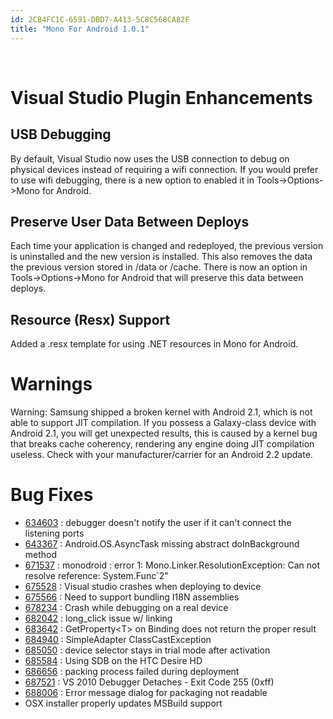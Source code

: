 ```yaml
---
id: 2CB4FC1C-6591-DBD7-A413-5C8C568CA82F
title: "Mono For Android 1.0.1"
---
```


&nbsp;

 <a name="Visual_Studio_Plugin_Enhancements" class="injected"></a>


# Visual Studio Plugin Enhancements

 <a name="USB_Debugging" class="injected"></a>


## USB Debugging

By default, Visual Studio now uses the USB connection to debug on physical
devices instead of requiring a wifi connection. If you would prefer to use wifi
debugging, there is a new option to enabled it in Tools-&gt;Options-&gt;Mono for
Android.

 <a name="Preserve_User_Data_Between_Deploys" class="injected"></a>


## Preserve User Data Between Deploys

Each time your application is changed and redeployed, the previous version is
uninstalled and the new version is installed. This also removes the data the
previous version stored in /data or /cache. There is now an option in
Tools-&gt;Options-&gt;Mono for Android that will preserve this data between
deploys.

 <a name="Resource_(Resx)_Support" class="injected"></a>


## Resource (Resx) Support

Added a .resx template for using .NET resources in Mono for Android.

 <a name="Warnings" class="injected"></a>


# Warnings

Warning: Samsung shipped a broken kernel with Android 2.1, which is not able
to support JIT compilation. If you possess a Galaxy-class device with Android
2.1, you will get unexpected results, this is caused by a kernel bug that breaks
cache coherency, rendering any engine doing JIT compilation useless. Check with
your manufacturer/carrier for an Android 2.2 update.

 <a name="Bug_Fixes" class="injected"></a>


# Bug Fixes

-   [634603](https://bugzilla.novell.com/show_bug.cgi?id=634603) : debugger doesn't notify the user if it can't connect the listening ports 
-   [643367](https://bugzilla.novell.com/show_bug.cgi?id=643367) : Android.OS.AsyncTask missing abstract doInBackground method 
-   [671537](https://bugzilla.novell.com/show_bug.cgi?id=671537) : monodroid : error 1: Mono.Linker.ResolutionException: Can not resolve reference: System.Func`2" 
-   [675528](https://bugzilla.novell.com/show_bug.cgi?id=675528) : Visual studio crashes when deploying to device 
-   [675566](https://bugzilla.novell.com/show_bug.cgi?id=675566) : Need to support bundling I18N assemblies 
-   [678234](https://bugzilla.novell.com/show_bug.cgi?id=678234) : Crash while debugging on a real device 
-   [682042](https://bugzilla.novell.com/show_bug.cgi?id=682042) : long_click issue w/ linking 
-   [683642](https://bugzilla.novell.com/show_bug.cgi?id=683642) : GetProperty&lt;T&gt; on Binding does not return the proper result 
-   [684940](https://bugzilla.novell.com/show_bug.cgi?id=684940) : SimpleAdapter ClassCastException 
-   [685050](https://bugzilla.novell.com/show_bug.cgi?id=685050) : device selector stays in trial mode after activation 
-   [685584](https://bugzilla.novell.com/show_bug.cgi?id=685584) : Using SDB on the HTC Desire HD 
-   [686656](https://bugzilla.novell.com/show_bug.cgi?id=686656) : packing process failed during deployment 
-   [687521](https://bugzilla.novell.com/show_bug.cgi?id=687521) : VS 2010 Debugger Detaches - Exit Code 255 (0xff) 
-   [688006](https://bugzilla.novell.com/show_bug.cgi?id=688006) : Error message dialog for packaging not readable 
-  OSX installer properly updates MSBuild support
